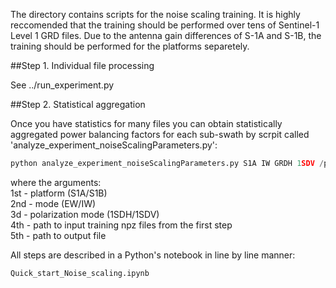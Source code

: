 The directory contains scripts for the noise scaling training. It is highly reccomended that the
training should be performed over tens of Sentinel-1 Level 1 GRD files. Due to the antenna gain
differences of S-1A and S-1B, the training should be performed for the platforms separetely.

##Step 1. Individual file processing

See ../run_experiment.py


##Step 2. Statistical aggregation

Once you have statistics for many files you can obtain statistically aggregated power balancing
factors for each sub-swath by scrpit called 'analyze_experiment_noiseScalingParameters.py':

```python
python analyze_experiment_noiseScalingParameters.py S1A IW GRDH 1SDV /path/to/npz /path/to/output/file
```

where the arguments:\
1st - platform (S1A/S1B)\
2nd - mode (EW/IW)\
3d  - polarization mode (1SDH/1SDV)\
4th - path to input training npz files from the first step\
5th - path to output file

All steps are described in a Python's notebook in line by line manner:

```python
Quick_start_Noise_scaling.ipynb
```
